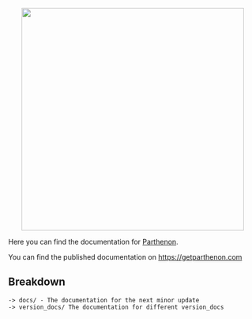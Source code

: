 <p align="center">
  <img width="450px" src="https://getparthenon.com/images/logo.svg">
</p>

Here you can find the documentation for [Parthenon](https://getparthenon.com).

You can find the published documentation on https://getparthenon.com

## Breakdown

```
-> docs/ - The documentation for the next minor update
-> version_docs/ The documentation for different version_docs
```
